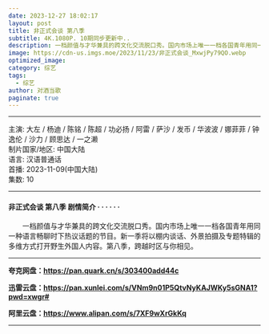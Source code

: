 ```yaml
---
date: 2023-12-27 18:02:17
layout: post
title: 非正式会谈 第八季
subtitle: 4K.1080P. 10期同步更新中..
description: 一档颜值与才华兼具的跨文化交流脱口秀。国内市场上唯一一档各国青年用同一种语言畅聊时下热议话题的节目。新一季将以棚内谈话、外景拍摄及专题特辑的多维方式打开野生外国人内容。第八季，跨越时区与你相见......
image: https://cdn-us.imgs.moe/2023/11/23/非正式会谈_MxwjPy79QO.webp
optimized_image: 
category: 综艺
tags:
  - 综艺
author: 对酒当歌
paginate: true
---
```


---

主演: 大左 / 杨迪 / 陈铭 / 陈超 / 功必扬 / 阿雷 / 萨沙 / 发币 / 华波波 / 娜菲菲 / 钟逸伦 / 沙力 / 顾思达 / 一之濑  
制片国家/地区: 中国大陆  
语言: 汉语普通话  
首播: 2023-11-09(中国大陆)  
集数: 10  

---

#### 非正式会谈 第八季 剧情简介 · · · · · ·

　　一档颜值与才华兼具的跨文化交流脱口秀。国内市场上唯一一档各国青年用同一种语言畅聊时下热议话题的节目。新一季将以棚内谈话、外景拍摄及专题特辑的多维方式打开野生外国人内容。第八季，跨越时区与你相见。

---

**夸克网盘：<https://pan.quark.cn/s/303400add44c>**

**迅雷云盘：<https://pan.xunlei.com/s/VNm9n01P5QtvNyKAJWKy5sGNA1?pwd=xwgr#>**

**阿里云盘：<https://www.alipan.com/s/7XF9wXrGkKq>**

---
